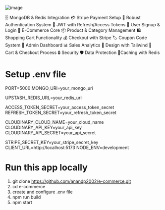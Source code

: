 ![image](https://github.com/user-attachments/assets/375f8398-915c-4b7f-9aa1-b8c04bc7e6dc)

🗄️ MongoDB & Redis Integration
💳 Stripe Payment Setup
🔐 Robust Authentication System
🔑 JWT with Refresh/Access Tokens
📝 User Signup & Login
🛒 E-Commerce Core
📦 Product & Category Management
🛍️ Shopping Cart Functionality
💰 Checkout with Stripe
🏷️ Coupon Code System
👑 Admin Dashboard
📊 Sales Analytics
🎨 Design with Tailwind
🛒 Cart & Checkout Process
🔒 Security
🛡️ Data Protection
🚀Caching with Redis

# Setup .env file
  PORT=5000
  MONGO_URI=your_mongo_uri
  
  UPSTASH_REDIS_URL=your_redis_url
  
  ACCESS_TOKEN_SECRET=your_access_token_secret
  REFRESH_TOKEN_SECRET=your_refresh_token_secret
  
  CLOUDINARY_CLOUD_NAME=your_cloud_name
  CLOUDINARY_API_KEY=your_api_key
  CLOUDINARY_API_SECRET=your_api_secret
  
  STRIPE_SECRET_KEY=your_stripe_secret_key
  CLIENT_URL=http://localhost:5173
  NODE_ENV=development

# Run this app locally
  1. git clone https://github.com/anandp2002/e-commerce.git
  2. cd e-commerce
  3. create and configure .env file
  4. npm run build
  5. npm start
